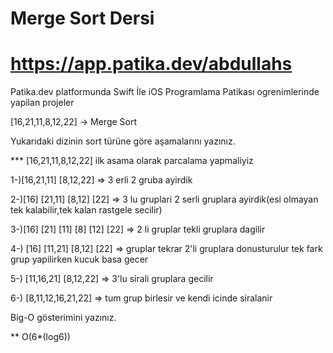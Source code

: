 # Merge Sort Dersi 
# https://app.patika.dev/abdullahs

Patika.dev platformunda Swift İle iOS Programlama Patikası ogrenimlerinde yapilan projeler 

[16,21,11,8,12,22] -> Merge Sort

Yukarıdaki dizinin sort türüne göre aşamalarını yazınız.

*** [16,21,11,8,12,22] ilk asama olarak parcalama yapmaliyiz 

1-)[16,21,11]   [8,12,22] => 3 erli 2 gruba ayirdik

2-)[16] [21,11]  [8,12] [22] => 3 lu gruplari 2 serli gruplara ayirdik(esi olmayan tek kalabilir,tek kalan rastgele secilir)

3-)[16] [21] [11] [8] [12] [22] => 2 li gruplar tekli gruplara dagilir 

4-) [16] [11,21] [8,12] [22] => gruplar tekrar 2'li gruplara donusturulur tek fark grup yapilirken kucuk basa gecer 

5-) [11,16,21] [8,12,22] => 3'lu sirali gruplara gecilir

6-) [8,11,12,16,21,22] => tum grup birlesir ve kendi icinde siralanir 

Big-O gösterimini yazınız.

** O(6*(log6))
